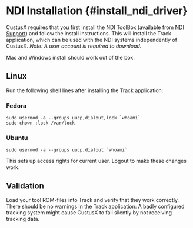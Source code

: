 NDI Installation {#install_ndi_driver}
===================

CustusX requires that you first install the NDI ToolBox 
(available from [NDI Support](https://support.ndigital.com/downloads.php?filetypebrowse=software)) 
and follow the install instructions. This will install the Track application, which can be used with 
the NDI systems independently of CustusX. *Note: A user account is required to download.*

Mac and Windows install should work out of the box.


Linux
-----------------------------------------------------------
Run the following shell lines after installing the Track application:

### Fedora

	sudo usermod -a --groups uucp,dialout,lock `whoami`
	sudo chown :lock /var/lock

### Ubuntu

	sudo usermod -a --groups uucp,dialout `whoami`

This sets up access rights for current user. Logout to make these changes work.


Validation
-----------------------------------------------------------
Load your tool ROM-files into Track and verify that they work correctly. There should be no warnings in the Track application: A badly configured tracking system might cause CustusX to fail silently by not receiving tracking data.


